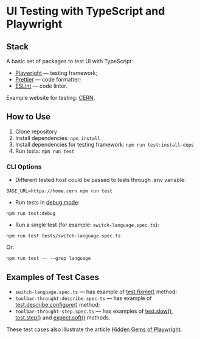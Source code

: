 # UI Testing with TypeScript and Playwright

## Stack

A basic set of packages to test UI with TypeScript:

- [Playwright](https://playwright.dev) — testing framework;
- [Prettier](https://prettier.io) — code formatter;
- [ESLint](https://eslint.org/) — code linter.

Example website for testing: [CERN](https://home.cern).

## How to Use

1. Clone repository
2. Install dependencies: `npm install`
3. Install dependencies for testing framework: `npm run test:install-deps`
4. Run tests: `npm run test`

### CLI Options

- Different tested host could be passed to tests through .env variable:

`BASE_URL=https://home.cern npm run test`

- Run tests in [debug mode](https://playwright.dev/docs/debug#pwdebug):

`npm run test:debug`

- Run a single test (for example: `switch-language.spec.ts`):

`npm run test tests/switch-language.spec.ts`

Or:

`npm run test -- --grep language`

## Examples of Test Cases

- `switch-language.spec.ts` — has example of [test.fixme()](https://playwright.dev/docs/api/class-test#test-fixme-2) method;
- `toolbar-throught-describe.spec.ts` — has example of [test.describe.configure()](https://playwright.dev/docs/api/class-test#test-describe-configure) method;
- `toolbar-throught-step.spec.ts` — has examples of [test.slow()](https://playwright.dev/docs/api/class-test#test-slow-1), [test.step()](https://playwright.dev/docs/api/class-test#test-step) and [expect.soft()](https://playwright.dev/docs/test-assertions#soft-assertions) methods.

These test cases also illustrate the article [Hidden Gems of Playwright](https://adequatica.medium.com/hidden-gems-of-playwright-68fcf8896bcb).
